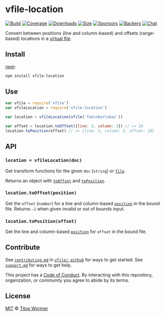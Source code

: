 # vfile-location

[![Build][build-badge]][build]
[![Coverage][coverage-badge]][coverage]
[![Downloads][downloads-badge]][downloads]
[![Size][size-badge]][size]
[![Sponsors][sponsors-badge]][collective]
[![Backers][backers-badge]][collective]
[![Chat][chat-badge]][chat]

Convert between positions (line and column-based) and offsets (range-based)
locations in a [virtual file][vfile].

## Install

[npm][]:

```sh
npm install vfile-location
```

## Use

```js
var vfile = require('vfile')
var vfileLocation = require('vfile-location')

var location = vfileLocation(vfile('foo\nbar\nbaz'))

var offset = location.toOffset({line: 3, column: 3}) // => 10
location.toPosition(offset) // => {line: 3, column: 3, offset: 10}
```

## API

### `location = vfileLocation(doc)`

Get transform functions for the given `doc` (`string`) or [`file`][vfile].

Returns an object with [`toOffset`][to-offset] and [`toPosition`][to-position].

### `location.toOffset(position)`

Get the `offset` (`number`) for a line and column-based [`position`][position]
in the bound file.
Returns `-1` when given invalid or out of bounds input.

### `location.toPosition(offset)`

Get the line and column-based [`position`][position] for `offset` in the bound
file.

## Contribute

See [`contributing.md`][contributing] in [`vfile/.github`][health] for ways to
get started.
See [`support.md`][support] for ways to get help.

This project has a [Code of Conduct][coc].
By interacting with this repository, organization, or community you agree to
abide by its terms.

## License

[MIT][license] © [Titus Wormer][author]

<!-- Definitions -->

[build-badge]: https://img.shields.io/travis/vfile/vfile-location.svg

[build]: https://travis-ci.org/vfile/vfile-location

[coverage-badge]: https://img.shields.io/codecov/c/github/vfile/vfile-location.svg

[coverage]: https://codecov.io/github/vfile/vfile-location

[downloads-badge]: https://img.shields.io/npm/dm/vfile-location.svg

[downloads]: https://www.npmjs.com/package/vfile-location

[size-badge]: https://img.shields.io/bundlephobia/minzip/vfile-location.svg

[size]: https://bundlephobia.com/result?p=vfile-location

[sponsors-badge]: https://opencollective.com/unified/sponsors/badge.svg

[backers-badge]: https://opencollective.com/unified/backers/badge.svg

[collective]: https://opencollective.com/unified

[chat-badge]: https://img.shields.io/badge/chat-spectrum-7b16ff.svg

[chat]: https://spectrum.chat/unified/vfile

[npm]: https://docs.npmjs.com/cli/install

[contributing]: https://github.com/vfile/.github/blob/master/contributing.md

[support]: https://github.com/vfile/.github/blob/master/support.md

[health]: https://github.com/vfile/.github

[coc]: https://github.com/vfile/.github/blob/master/code-of-conduct.md

[license]: license

[author]: https://wooorm.com

[vfile]: https://github.com/vfile/vfile

[to-offset]: #locationtooffsetposition

[to-position]: #locationtopositionoffset

[position]: https://github.com/syntax-tree/unist#position

